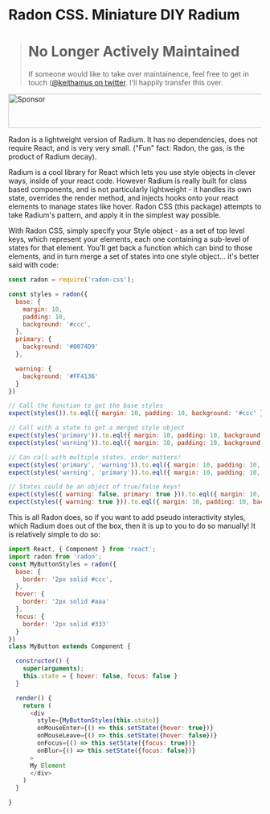 # Radon CSS. Miniature DIY Radium

> # No Longer Actively Maintained
> If someone would like to take over maintainence, feel free to get in touch ([@keithamus on twitter](https://twitter.com/keithamus). I'll happily transfer this over.

<a target='_blank' rel='nofollow' href='https://app.codesponsor.io/link/ygkcNhfZ9nTDeVM6P8LSGn1C/keithamus/radon-css'>  <img alt='Sponsor' width='888' height='68' src='https://app.codesponsor.io/embed/ygkcNhfZ9nTDeVM6P8LSGn1C/keithamus/radon-css.svg' /></a>

Radon is a lightweight version of Radium. It has no dependencies, does not
require React, and is very very small. ("Fun" fact: Radon, the gas, is the
product of Radium decay).

Radium is a cool library for React which lets you use style objects in clever
ways, inside of your react code. However Radium is really built for class based
components, and is not particularly lightweight - it handles its own state,
overrides the render method, and injects hooks onto your react elements to
manage states like hover. Radon CSS (this package) attempts to take Radium's
pattern, and apply it in the simplest way possible.

With Radon CSS, simply specify your Style object - as a set of top level keys,
which represent your elements, each one containing a sub-level of states for
that element. You'll get back a function which can bind to those elements, and
in turn merge a set of states into one style object... it's better said with
code:

```js
const radon = require('radon-css');

const styles = radon({
  base: {
    margin: 10,
    padding: 10,
    background: '#ccc',
  },
  primary: {
    background: '#0074D9'
  },

  warning: {
    background: '#FF4136'
  }
})

// Call the function to get the base styles
expect(styles()).to.eql({ margin: 10, padding: 10, background: '#ccc' });

// Call with a state to get a merged style object
expect(styles('primary')).to.eql({ margin: 10, padding: 10, background: '#0074D9' });
expect(styles('warning')).to.eql({ margin: 10, padding: 10, background: '#FF4136' });

// Can call with multiple states, order matters!
expect(styles('primary', 'warning')).to.eql({ margin: 10, padding: 10, background: '#FF4136' });
expect(styles('warning', 'primary')).to.eql({ margin: 10, padding: 10, background: '#0074D9' });

// States could be an object of true/false keys!
expect(styles({ warning: false, primary: true })).to.eql({ margin: 10, padding: 10, background: '#0074D9' });
expect(styles({ warning: true })).to.eql({ margin: 10, padding: 10, background: '#FF4136' });
```

This is all Radon does, so if you want to add pseudo interactivity styles, which
Radium does out of the box, then it is up to you to do so manually! It is
relatively simple to do so:

```js
import React, { Component } from 'react';
import radon from 'radon';
const MyButtonStyles = radon({
  base: {
    border: '2px solid #ccc',
  },
  hover: {
    border: '2px solid #aaa'
  },
  focus: {
    border: '2px solid #333'
  }
})
class MyButton extends Component {

  constructor() {
    super(arguments);
    this.state = { hover: false, focus: false }
  }

  render() {
    return (
      <div
        style={MyButtonStyles(this.state)}
        onMouseEnter={() => this.setState({hover: true})}
        onMouseLeave={() => this.setState({hover: false})}
        onFocus={() => this.setState({focus: true})}
        onBlur={() => this.setState({focus: false})}
      >
      My Element
      </div>
    )
  }

}
